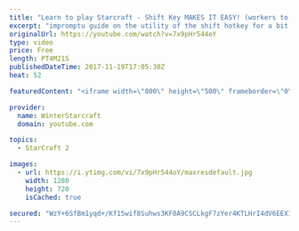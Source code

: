 ```yaml
---
title: "Learn to play Starcraft - Shift Key MAKES IT EASY! (workers to gas, waypoints, ctrl grps, moving)"
excerpt: "impromptu guide on the utility of the shift hotkey for a bit of everything"
originalUrl: https://youtube.com/watch?v=7x9pHr544oY
type: video
price: Free
length: PT4M21S
publishedDateTime: 2017-11-19T17:05:30Z
heat: 52

featuredContent: "<iframe width=\"800\" height=\"500\" frameborder=\"0\" src=\"https://www.youtube.com/embed/7x9pHr544oY\" allow=\"accelerometer; autoplay; encrypted-media; gyroscope; picture-in-picture\" allowfullscreen></iframe>"

provider:
  name: WinterStarcraft
  domain: youtube.com

topics:
  - StarCraft 2

images:
  - url: https://i.ytimg.com/vi/7x9pHr544oY/maxresdefault.jpg
    width: 1280
    height: 720
    isCached: true

secured: "WzY+6SfBm1yqd+/Kf15wif8Suhws3KF0A9CSCLkgF7zYer4KTLHrI4dV6EEXIEZ4dI41HbTQ3zh3c4C6yOOidivzzIxBIMYGoyGXn4aq+ewWbqEyuwv3zLSrPxYNt5GYHWHU0yG/Q4G0mHjrqVZ64AJHdL+HkWZvAFeyQKNORNHnOPI4DOu2zjHKaTvI7YNAWb31yGSsVji/SPBYQOKkJxLRwRqrkRc6hXVTYFsxq56wf6IN1c4yX2dhEI6T+7ALx4o4Je8h8MNpaf3xOmcf9/vTWl5nrRPJzAP3VnbC9cLxuRF7HyyOpUTGaLqv+rNOjouNn49WHj+rgx+kXEQWEjKbvaAVJkz6uPtGekuIlb+TzkFtQtWeZyYdeWXY9FpvvEWYFdMsfqJ3VdDQLAXYi84giahlO3TkNjxiWWphaTg=;s0IgHalgIQ7Yg44m4d/62w=="
---
```


